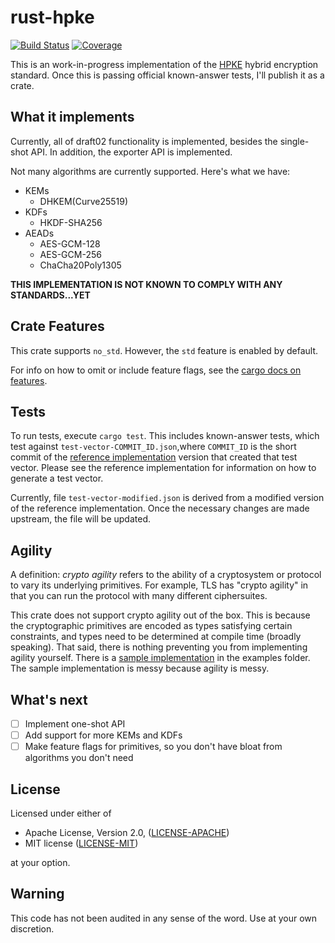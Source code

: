 rust-hpke
=========
[![Build Status](https://travis-ci.com/rozbb/rust-hpke.svg?branch=master)](https://travis-ci.com/rozbb/rust-hpke)
[![Coverage](https://codecov.io/gh/rozbb/rust-hpke/branch/master/graph/badge.svg)](https://codecov.io/gh/rozbb/rust-hpke)

This is an work-in-progress implementation of the [HPKE](https://datatracker.ietf.org/doc/draft-irtf-cfrg-hpke/) hybrid encryption standard. Once this is passing official known-answer tests, I'll publish it as a crate.

What it implements
------------------

Currently, all of draft02 functionality is implemented, besides the single-shot API. In addition, the exporter API is implemented.

Not many algorithms are currently supported. Here's what we have:

* KEMs
    * DHKEM(Curve25519)
* KDFs
    * HKDF-SHA256
* AEADs
    * AES-GCM-128
    * AES-GCM-256
    * ChaCha20Poly1305

**THIS IMPLEMENTATION IS NOT KNOWN TO COMPLY WITH ANY STANDARDS...YET**

Crate Features
--------------

This crate supports `no_std`. However, the `std` feature is enabled by default.

For info on how to omit or include feature flags, see the [cargo docs on features](https://doc.rust-lang.org/cargo/reference/specifying-dependencies.html#choosing-features).

Tests
-----

To run tests, execute `cargo test`. This includes known-answer tests, which test against `test-vector-COMMIT_ID.json`,where `COMMIT_ID` is the short commit of the [reference implementation](https://github.com/bifurcation/hpke) version that created that test vector. Please see the reference implementation for information on how to generate a test vector.

Currently, file `test-vector-modified.json` is derived from a modified version of the reference implementation. Once the necessary changes are made upstream, the file will be updated.

Agility
-------

A definition: *crypto agility* refers to the ability of a cryptosystem or protocol to vary its underlying primitives. For example, TLS has "crypto agility" in that you can run the protocol with many different ciphersuites.

This crate does not support crypto agility out of the box. This is because the cryptographic primitives are encoded as types satisfying certain constraints, and types need to be determined at compile time (broadly speaking). That said, there is nothing preventing you from implementing agility yourself. There is a [sample implementation](examples/agility.rs) in the examples folder. The sample implementation is messy because agility is messy.

What's next
-----------

- [ ] Implement one-shot API
- [ ] Add support for more KEMs and KDFs
- [ ] Make feature flags for primitives, so you don't have bloat from algorithms you don't need

License
-------

Licensed under either of

 * Apache License, Version 2.0, ([LICENSE-APACHE](LICENSE-APACHE))
 * MIT license ([LICENSE-MIT](LICENSE-MIT))

at your option.

Warning
-------

This code has not been audited in any sense of the word. Use at your own discretion.
